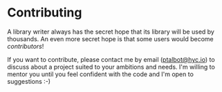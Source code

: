# Contributing

A library writer always has the secret hope that its library will be used by thousands. An even more secret hope is that some users would become *contributors*!

If you want to contribute, please contact me by email (ptalbot@hyc.io) to discuss about a project suited to your ambitions and needs.
I'm willing to mentor you until you feel confident with the code and I'm open to suggestions :-)

<!-- Anyways, the first step is to read this user manual. -->

<!-- There is also a incomplete [developer documentation](http://hyc.io/rust-lib/oak-dev/oak/index.html). -->
